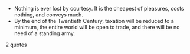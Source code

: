  - Nothing is ever lost by courtesy. It is the cheapest of pleasures, costs nothing, and conveys much.
 - By the end of the Twentieth Century, taxation will be reduced to a minimum, the entire world will be open to trade, and there will be no need of a standing army.

2 quotes